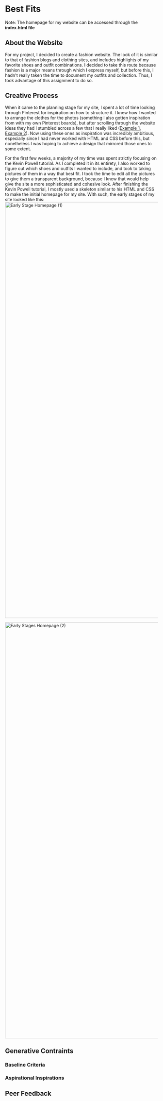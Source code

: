 # Best Fits
Note: The homepage for my website can be accessed through the **index.html file**

## About the Website
For my project, I decided to create a fashion website. The look of it is similar to that of fashion blogs and clothing sites, and includes highlights of my favorite shoes and outfit combinations. I decided to take this route because fashion is a major means through which I express myself, but before this, I hadn't really taken the time to document my outfits and collection. Thus, I took advantage of this assignment to do so. 

## Creative Process
When it came to the planning stage for my site, I spent a lot of time looking through Pinterest for inspiration on how to structure it. I knew how I wanted to arrange the clothes for the photos (something I also gotten inspiration from with my own Pinterest boards), but after scrolling through the website ideas they had I stumbled across a few that I really liked ([Example 1](https://www.pinterest.com/pin/9218374232126216/), [Example 2](https://www.pinterest.com/pin/808818414359924402/)). Now using these ones as inspiration was incredibly ambitious, especially since I had never worked with HTML and CSS before this, but nonetheless I was hoping to achieve a design that mirrored those ones to some extent. 

For the first few weeks, a majority of my time was spent strictly focusing on the Kevin Powell tutorial. As I completed it in its entirety, I also worked to figure out which shoes and outfits I wanted to include, and took to taking pictures of them in a way that best fit. I took the time to edit all the pictures to give them a transparent background, because I knew that would help give the site a more sophisticated and cohesive look. After finishing the Kevin Powell tutorial, I mostly used a skeleton similar to his HTML and CSS to make the initial homepage for my site. With such, the early stages of my site looked like this:
<img width="1370" alt="Early Stage Homepage (1)" src="https://github.com/user-attachments/assets/564689dd-ac3c-453d-a0f3-eb2befa7ce25" />

<img width="1370" alt="Early Stages Homepage (2)" src="https://github.com/user-attachments/assets/f7575a05-8d2a-4404-9853-d4e2cf3edd2b" />




## Generative Contraints
### Baseline Criteria


### Aspirational Inspirations


## Peer Feedback
